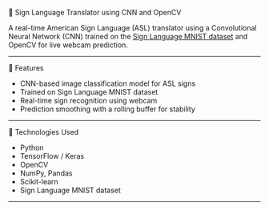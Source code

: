 
🧠 Sign Language Translator using CNN and OpenCV

A real-time American Sign Language (ASL) translator using a Convolutional Neural Network (CNN) trained on the [Sign Language MNIST dataset](https://www.kaggle.com/datamunge/sign-language-mnist) and OpenCV for live webcam prediction.

---

🚀 Features

- CNN-based image classification model for ASL signs
- Trained on Sign Language MNIST dataset
- Real-time sign recognition using webcam
- Prediction smoothing with a rolling buffer for stability

---

🧰 Technologies Used

- Python
- TensorFlow / Keras
- OpenCV
- NumPy, Pandas
- Scikit-learn
- Sign Language MNIST dataset

---



